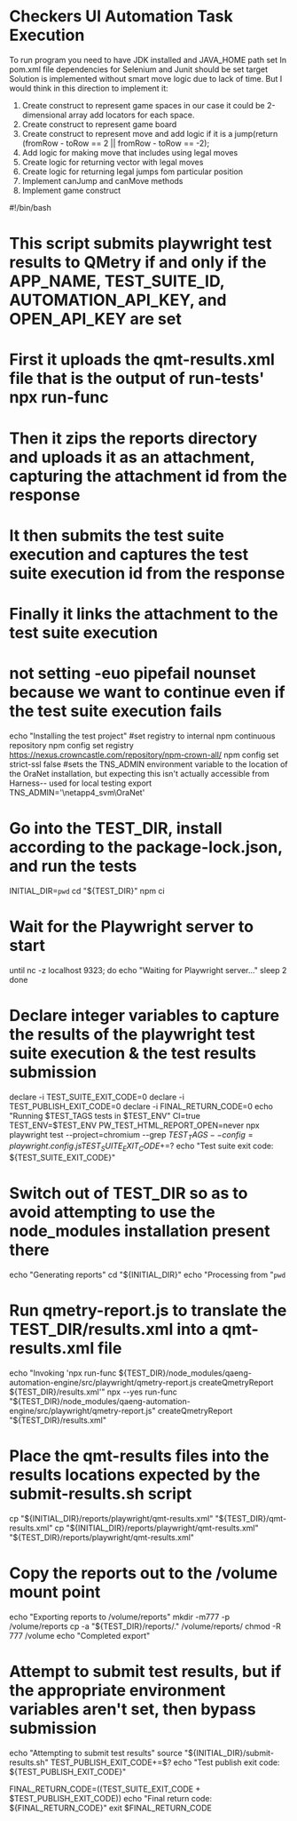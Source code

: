 Checkers UI Automation Task Execution
=============

To run program you need to have JDK installed and JAVA_HOME path set 
In pom.xml file dependencies for Selenium and Junit should be set
target
Solution is implemented without smart move logic due to lack of time.
But I would think in this direction to implement it:

1) Create construct to represent game spaces 
in our case it could be 2-dimensional array add locators for each space.
2) Create construct to represent game board
3) Create construct to represent move and add logic if it is a jump(return (fromRow - toRow == 2 || fromRow - toRow == -2);
4) Add logic for making move that includes using legal moves 
5) Create logic for returning vector with legal moves
6) Create logic for returning legal jumps fom particular position 
7) Implement canJump and canMove methods
8) Implement game construct

#!/bin/bash
# This script submits playwright test results to QMetry if and only if the APP_NAME, TEST_SUITE_ID, AUTOMATION_API_KEY, and OPEN_API_KEY are set
# First it uploads the qmt-results.xml file that is the output of run-tests' npx run-func
# Then it zips the reports directory and uploads it as an attachment, capturing the attachment id from the response
# It then submits the test suite execution and captures the test suite execution id from the response
# Finally it links the attachment to the test suite execution

# not setting -euo pipefail nounset because we want to continue even if the test suite execution fails
echo "Installing the test project"
#set registry to internal npm continuous repository
npm config set registry https://nexus.crowncastle.com/repository/npm-crown-all/
npm config set strict-ssl false
#sets the TNS_ADMIN environment variable to the location of the OraNet installation, but expecting this isn't actually accessible from Harness-- used for local testing
export TNS_ADMIN='\\netapp4_svm\OraNet'

# Go into the TEST_DIR, install according to the package-lock.json, and run the tests
INITIAL_DIR=`pwd`
cd "${TEST_DIR}"
npm ci

# Wait for the Playwright server to start
until nc -z localhost 9323; do
  echo "Waiting for Playwright server..."
  sleep 2
done

# Declare integer variables to capture the results of the playwright test suite execution & the test results submission
declare -i TEST_SUITE_EXIT_CODE=0
declare -i TEST_PUBLISH_EXIT_CODE=0
declare -i FINAL_RETURN_CODE=0
echo "Running $TEST_TAGS tests in $TEST_ENV"
CI=true TEST_ENV=$TEST_ENV PW_TEST_HTML_REPORT_OPEN=never npx playwright test --project=chromium --grep $TEST_TAGS --config=playwright.config.js
TEST_SUITE_EXIT_CODE+=$?
echo "Test suite exit code: ${TEST_SUITE_EXIT_CODE}"

# Switch out of TEST_DIR so as to avoid attempting to use the node_modules installation present there
echo "Generating reports"
cd "${INITIAL_DIR}"
echo "Processing from "`pwd`

# Run qmetry-report.js to translate the TEST_DIR/results.xml into a qmt-results.xml file
echo "Invoking 'npx run-func ${TEST_DIR}/node_modules/qaeng-automation-engine/src/playwright/qmetry-report.js createQmetryReport ${TEST_DIR}/results.xml'"
npx --yes run-func "${TEST_DIR}/node_modules/qaeng-automation-engine/src/playwright/qmetry-report.js" createQmetryReport "${TEST_DIR}/results.xml"

# Place the qmt-results files into the results locations expected by the submit-results.sh script
cp "${INITIAL_DIR}/reports/playwright/qmt-results.xml" "${TEST_DIR}/qmt-results.xml"
cp "${INITIAL_DIR}/reports/playwright/qmt-results.xml" "${TEST_DIR}/reports/playwright/qmt-results.xml"

# Copy the reports out to the /volume mount point
echo "Exporting reports to /volume/reports"
mkdir -m777 -p /volume/reports
cp -a "${TEST_DIR}/reports/." /volume/reports/
chmod -R 777 /volume
echo "Completed export"

# Attempt to submit test results, but if the appropriate environment variables aren't set, then bypass submission
echo "Attempting to submit test results"
source "${INITIAL_DIR}/submit-results.sh"
TEST_PUBLISH_EXIT_CODE+=$?
echo "Test publish exit code: ${TEST_PUBLISH_EXIT_CODE}"

FINAL_RETURN_CODE=$(($TEST_SUITE_EXIT_CODE + $TEST_PUBLISH_EXIT_CODE))
echo "Final return code: ${FINAL_RETURN_CODE}"
exit $FINAL_RETURN_CODE
